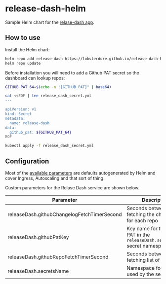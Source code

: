 # release-dash-helm

Sample Helm chart for the
[relase-dash app](https://github.com/lobsterdore/release-dash).

## How to use

Install the Helm chart:

```BASH
helm repo add release-dash https://lobsterdore.github.io/release-dash-helm/
helm repo update
```

Before installation you will need to add a Github PAT secret so the
dashboard can lookup repos:

```BASH
GITHUB_PAT_64=$(echo -n "[GITHUB_PAT]" | base64)

cat <<EOF | tee release_dash_secret.yml
---

apiVersion: v1
kind: Secret
metadata:
  name: release-dash
data:
  github_pat: ${GITHUB_PAT_64}
EOF

kubectl apply -f release_dash_secret.yml
```

## Configuration

Most of the [available parameters](charts/release-dash/values.yaml) are defaults autogenerated
by Helm and cover Ingress, Autoscaling and that sort of thing.

Custom parameters for the Relase Dash service are shown below.

|Parameter|Description|Default|
|-|-|-|
|releaseDash.githubChangelogFetchTimerSecond|Seconds between fetching the changelog for each repo|60|
|releaseDash.githubPatKey|Key name for the Github PAT in the ```releaseDash.secretsName``` secret namespace|github_pat|
|releaseDash.githubRepoFetchTimerSecond|Seconds between fetching list of repos|600|
|releaseDash.secretsName|Namespace for secrets used by the service|release-dash|
